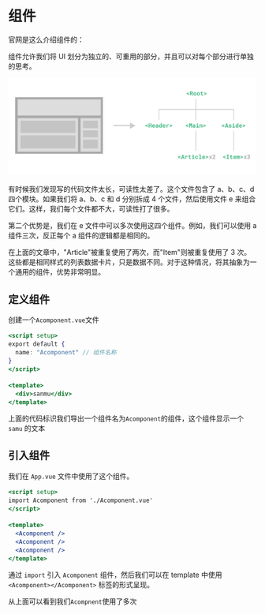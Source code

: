 # 组件

官网是这么介绍组件的：

组件允许我们将 UI 划分为独立的、可重用的部分，并且可以对每个部分进行单独的思考。

![Untitled](05%20%E7%BB%84%E4%BB%B6%2086970c107a3448b3b1553a97d808b823/Untitled.png)

有时候我们发现写的代码文件太长，可读性太差了。这个文件包含了 a、b、c、d 四个模块。如果我们将 a、b、c 和 d 分别拆成 4 个文件，然后使用文件 e 来组合它们。这样，我们每个文件都不大，可读性打了很多。

第二个优势是，我们在 e 文件中可以多次使用这四个组件。例如，我们可以使用 a 组件三次，反正每个 a 组件的逻辑都是相同的。

在上面的文章中，"Article"被重复使用了两次，而"Item"则被重复使用了 3 次。这些都是相同样式的列表数据卡片，只是数据不同。对于这种情况，将其抽象为一个通用的组件，优势非常明显。

## 定义组件

创建一个`Acomponent.vue`文件

```jsx
<script setup>
export default {
  name: "Acomponent" // 组件名称
}
</script>

<template>
  <div>sanmu</div>
</template>
```

上面的代码标识我们导出一个组件名为`Acomponent`的组件，这个组件显示一个 `samu` 的文本

## 引入组件

我们在 `App.vue` 文件中使用了这个组件。

```jsx
<script setup>
import Acomponent from './Acomponent.vue'
</script>

<template>
  <Acomponent />
  <Acomponent />
  <Acomponent />
</template>
```

通过 `import` 引入 `Acomponent` 组件，然后我们可以在 template 中使用 `<Acomponent></Acomponent>` 标签的形式呈现。

从上面可以看到我们`Acompnent`使用了多次

